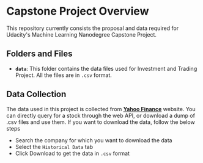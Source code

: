 # Capstone Project Overview

This repository currently consists the proposal and data required for Udacity's Machine Learning Nanodegree Capstone Project.

## Folders and Files
- **`data`**: This folder contains the data files used for Investment and Trading Project. All the files are in `.csv` format.

## Data Collection
The data used in this project is collected from **[Yahoo Finance](https://finance.yahoo.com)** website. You can directly query for a stock through the web API, or download a dump of .csv files and use them.
If you want to download the data, follow the below steps
 - Search the company for which you want to download the data
 - Select the `Historical Data` tab
 - Click Download to get the data in `.csv` format

